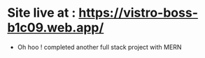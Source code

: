 # Site live at : https://vistro-boss-b1c09.web.app/

- Oh hoo ! completed another full stack project with MERN
